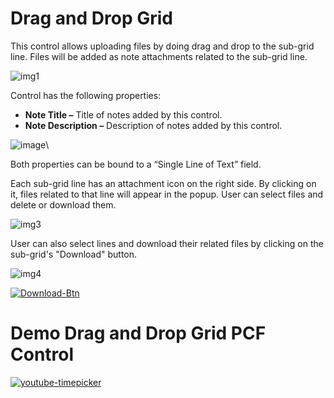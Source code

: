 # Drag and Drop Grid

This control allows uploading files by doing drag and drop to the sub-grid line. 
Files will be added as note attachments related to the sub-grid line. 

![img1](https://user-images.githubusercontent.com/90428984/200521865-a786c168-ed6a-4f46-8f0b-3951bb5138a3.png)

Control has the following properties: 

- **Note Title –** Title of notes added by this control.
- **Note Description –** Description of notes added by this control.

![image](https://user-images.githubusercontent.com/90428984/200298572-90982d85-3a03-4a5b-bbba-d4466763d874.png)\

Both properties can be bound to a “Single Line of Text” field. 

Each sub-grid line has an attachment icon on the right side. By clicking on it, files related to that line will appear in the popup. User can select files and delete or download them.  

![img3](https://user-images.githubusercontent.com/90428984/200522401-1bd77bb1-79e6-418d-9eb0-0df24b6cd939.png)

User can also select lines and download their related files by clicking on the sub-grid's "Download" button.


![img4](https://user-images.githubusercontent.com/90428984/200522541-861601a4-58fe-444f-8db3-20f17857f606.png)

[![Download-Btn](https://user-images.githubusercontent.com/90428984/196970215-5355b724-6ebc-4457-995b-d3f4ebb450cf.png)](https://marketplace.bevercrm.com/pcf-controls/DragAndDropGrid)

<span type="ignore">

# Demo Drag and Drop Grid PCF Control

[![youtube-timepicker](https://user-images.githubusercontent.com/90428984/200525905-185dec18-cf5e-4736-bf2e-7d0641500ff2.png)](https://www.youtube.com/watch?v=jvDp9eG5RCo&t=36s)

</span>
